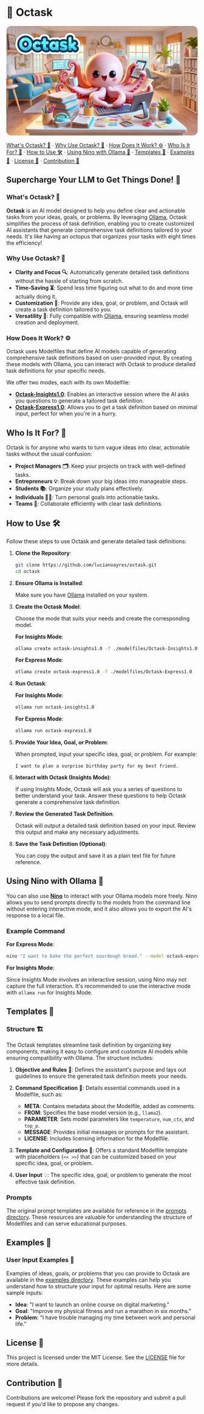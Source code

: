 # 🐙 Octask

![octask-banner](https://github.com/lucianoayres/octask/blob/main/images/banner_octask.png?raw=true)

[What's Octask? 🐙](#whats-octask-) · [Why Use Octask? 🤔](#why-use-octask-) · [How Does It Work? ⚙️](#how-does-it-work-) · [Who Is It For? 👥](#who-is-it-for-) · [How to Use 🛠️](#how-to-use-) · [Using Nino with Ollama 🐶](#using-nino-with-ollama-) · [Templates 📄](#templates-) · [Examples 📂](#examples-) · [License 📄](#license-) · [Contribution 🤝](#contribution-)

## Supercharge Your LLM to Get Things Done! 🚀

### What's Octask? 🐙

**Octask** is an AI model designed to help you define clear and actionable tasks from your ideas, goals, or problems. By leveraging [Ollama](https://github.com/ollama/ollama), Octask simplifies the process of task definition, enabling you to create customized AI assistants that generate comprehensive task definitions tailored to your needs. It's like having an octopus that organizes your tasks with eight times the efficiency!

### Why Use Octask? 🤔

-   **Clarity and Focus 🔍**: Automatically generate detailed task definitions without the hassle of starting from scratch.
-   **Time-Saving ⏳**: Spend less time figuring out what to do and more time actually doing it.
-   **Customization 🎨**: Provide any idea, goal, or problem, and Octask will create a task definition tailored to you.
-   **Versatility 🔄**: Fully compatible with [Ollama](https://github.com/ollama/ollama), ensuring seamless model creation and deployment.

### How Does It Work? ⚙️

Octask uses Modelfiles that define AI models capable of generating comprehensive task definitions based on user-provided input. By creating these models with Ollama, you can interact with Octask to produce detailed task definitions for your specific needs.

We offer two modes, each with its own Modelfile:

-   [**Octask-Insights1.0**](./modelfiles/Octask-Insights1.0): Enables an interactive session where the AI asks you questions to generate a tailored task definition.
-   [**Octask-Express1.0**](./modelfiles/Octask-Express1.0): Allows you to get a task definition based on minimal input, perfect for when you're in a hurry.

## Who Is It For? 👥

Octask is for anyone who wants to turn vague ideas into clear, actionable tasks without the usual confusion:

-   **Project Managers 🗂️**: Keep your projects on track with well-defined tasks.
-   **Entrepreneurs 💡**: Break down your big ideas into manageable steps.
-   **Students 📚**: Organize your study plans effectively.
-   **Individuals 🏃‍♂️**: Turn personal goals into actionable tasks.
-   **Teams 🤝**: Collaborate efficiently with clear task definitions.

## How to Use 🛠️

Follow these steps to use Octask and generate detailed task definitions:

1. **Clone the Repository**:

    ```bash
    git clone https://github.com/lucianoayres/octask.git
    cd octask
    ```

2. **Ensure Ollama is Installed**:

    Make sure you have [Ollama](https://github.com/ollama/ollama) installed on your system.

3. **Create the Octask Model**:

    Choose the mode that suits your needs and create the corresponding model.

    **For Insights Mode**:

    ```bash
    ollama create octask-insights1.0 -f ./modelfiles/Octask-Insights1.0
    ```

    **For Express Mode**:

    ```bash
    ollama create octask-express1.0 -f ./modelfiles/Octask-Express1.0
    ```

4. **Run Octask**:

    **For Insights Mode**:

    ```bash
    ollama run octask-insights1.0
    ```

    **For Express Mode**:

    ```bash
    ollama run octask-express1.0
    ```

5. **Provide Your Idea, Goal, or Problem**:

    When prompted, input your specific idea, goal, or problem. For example:

    ```
    I want to plan a surprise birthday party for my best friend.
    ```

6. **Interact with Octask (Insights Mode)**:

    If using Insights Mode, Octask will ask you a series of questions to better understand your task. Answer these questions to help Octask generate a comprehensive task definition.

7. **Review the Generated Task Definition**:

    Octask will output a detailed task definition based on your input. Review this output and make any necessary adjustments.

8. **Save the Task Definition (Optional)**:

    You can copy the output and save it as a plain text file for future reference.

## Using Nino with Ollama 🐶

You can also use [**Nino**](https://github.com/lucianoayres/nino-cli) to interact with your Ollama models more freely. Nino allows you to send prompts directly to the models from the command line without entering interactive mode, and it also allows you to export the AI's response to a local file.

### Example Command

**For Express Mode**:

```bash
nino "I want to bake the perfect sourdough bread." --model octask-express1.0 --output task_definition.txt
```

**For Insights Mode**:

Since Insights Mode involves an interactive session, using Nino may not capture the full interaction. It's recommended to use the interactive mode with `ollama run` for Insights Mode.

## Templates 📄

### Structure 🏗️

The Octask templates streamline task definition by organizing key components, making it easy to configure and customize AI models while ensuring compatibility with Ollama. The structure includes:

1. **Objective and Rules** 📜: Defines the assistant's purpose and lays out guidelines to ensure the generated task definition meets your needs.

2. **Command Specification** 🍳: Details essential commands used in a Modelfile, such as:

    - **META**: Contains metadata about the Modelfile, added as comments.
    - **FROM**: Specifies the base model version (e.g., `llama2`).
    - **PARAMETER**: Sets model parameters like `temperature`, `num_ctx`, and `top_p`.
    - **MESSAGE**: Provides initial messages or prompts for the assistant.
    - **LICENSE**: Includes licensing information for the Modelfile.

3. **Template and Configuration** 🧩: Offers a standard Modelfile template with placeholders (`<< >>`) that can be customized based on your specific idea, goal, or problem.

4. **User Input** 💡: The specific idea, goal, or problem to generate the most effective task definition.

### Prompts

The original prompt templates are available for reference in the [prompts directory](./prompts). These resources are valuable for understanding the structure of Modelfiles and can serve educational purposes.

## Examples 📂

### User Input Examples 📝

Examples of ideas, goals, or problems that you can provide to Octask are available in the [examples directory](./examples/prompts). These examples can help you understand how to structure your input for optimal results. Here are some sample inputs:

-   **Idea**: "I want to launch an online course on digital marketing."
-   **Goal**: "Improve my physical fitness and run a marathon in six months."
-   **Problem**: "I have trouble managing my time between work and personal life."

## License 📄

This project is licensed under the MIT License. See the [LICENSE](LICENSE) file for more details.

## Contribution 🤝

Contributions are welcome! Please fork the repository and submit a pull request if you'd like to propose any changes.
